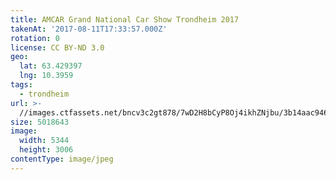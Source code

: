 ```yaml
---
title: AMCAR Grand National Car Show Trondheim 2017
takenAt: '2017-08-11T17:33:57.000Z'
rotation: 0
license: CC BY-ND 3.0
geo:
  lat: 63.429397
  lng: 10.3959
tags:
  - trondheim
url: >-
  //images.ctfassets.net/bncv3c2gt878/7wD2H8bCyP8Oj4ikhZNjbu/3b14aac9460d5f0aa4d20d812847a8fe/amcar-grand-national-car-show-trondheim-2017_35699655773_o
size: 5018643
image:
  width: 5344
  height: 3006
contentType: image/jpeg
---
```


